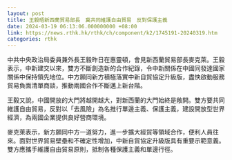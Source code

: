 ```yaml
---
layout: post
title: 王毅晤新西蘭貿易部長　冀共同維護自由貿易　反對保護主義
date: 2024-03-19 06:13:06.000000000 +08:00
link: https://news.rthk.hk/rthk/ch/component/k2/1745191-20240319.htm
categories: rthk
---
```


中共中央政治局委員兼外長王毅昨日在惠靈頓，會見新西蘭貿易部長麥克萊。王毅表示，中新建交以來，雙方不斷創造新的合作紀錄，令中新關係在中國同發達國家關係中保持領先地位。中方願同新方積極落實中新自貿協定升級版，盡快啟動服務貿易負面清單商談，推動兩國合作不斷邁上新台階。

王毅又說，中國開放的大門將越開越大，對新西蘭的大門始終是敞開。雙方要共同維護自由貿易，反對以「去風險」為名推行單邊主義、保護主義，建設開放型世界經濟，為兩國企業提供良好營商環境。

麥克萊表示，新方願同中方一道努力，進一步擴大經貿等領域合作，便利人員往來。面對世界貿易壁壘和不確定性增加，中新自貿協定升級版具有重要示範意義。雙方應攜手維護自由貿易原則，抵制各種保護主義和單邊行徑。
